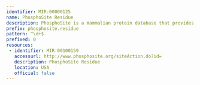 ```yaml
---
identifier: MIR:00000125
name: PhosphoSite Residue
description: PhosphoSite is a mammalian protein database that provides information about in vivo phosphorylation sites. This datatype refers to residue-level information, providing a information about a single modification position in a specific protein sequence.
prefix: phosphosite.residue
pattern: ^\d+$
prefixed: 0
resources:
 - identifier: MIR:00100159
   accessurl: http://www.phosphosite.org/siteAction.do?id=
   description: PhosphoSite Residue
   location: USA
   official: false
---
```

